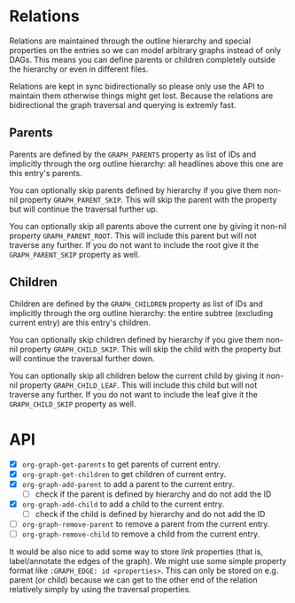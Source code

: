 # Relations

Relations are maintained through the outline hierarchy and special properties on the entries so we can model arbitrary graphs instead of only DAGs.  This means you can define parents or children completely outside the hierarchy or even in different files.

Relations are kept in sync bidirectionally so please only use the API to maintain them otherwise things might get lost.  Because the relations are bidirectional the graph traversal and querying is extremly fast.

## Parents

Parents are defined by the `GRAPH_PARENTS` property as list of IDs and implicitly through the org outline hierarchy: all headlines above this one are this entry's parents.

You can optionally skip parents defined by hierarchy if you give them non-nil property `GRAPH_PARENT_SKIP`.  This will skip the parent with the property but will continue the traversal further up.

You can optionally skip all parents above the current one by giving it non-nil property `GRAPH_PARENT_ROOT`.  This will include this parent but will not traverse any further.  If you do not want to include the root give it the `GRAPH_PARENT_SKIP` property as well.

## Children

Children are defined by the `GRAPH_CHILDREN` property as list of IDs and implicitly through the org outline hierarchy: the entire subtree (excluding current entry) are this entry's children.

You can optionally skip children defined by hierarchy if you give them non-nil property `GRAPH_CHILD_SKIP`.  This will skip the child with the property but will continue the traversal further down.

You can optionally skip all children below the current child by giving it non-nil property `GRAPH_CHILD_LEAF`.  This will include this child but will not traverse any further.  If you do not want to include the leaf give it the `GRAPH_CHILD_SKIP` property as well.

# API

- [x] `org-graph-get-parents` to get parents of current entry.
- [x] `org-graph-get-children` to get children of current entry.
- [x] `org-graph-add-parent` to add a parent to the current entry.
  - [ ] check if the parent is defined by hierarchy and do not add the ID
- [x] `org-graph-add-child` to add a child to the current entry.
  - [ ] check if the child is defined by hierarchy and do not add the ID
- [ ] `org-graph-remove-parent` to remove a parent from the current entry.
- [ ] `org-graph-remove-child` to remove a child from the current entry.

It would be also nice to add some way to store *link* properties (that is, label/annotate the edges of the graph).  We might use some simple property format like `:GRAPH_EDGE: id <properties>`.  This can only be stored on e.g. parent (or child) because we can get to the other end of the relation relatively simply by using the traversal properties.
